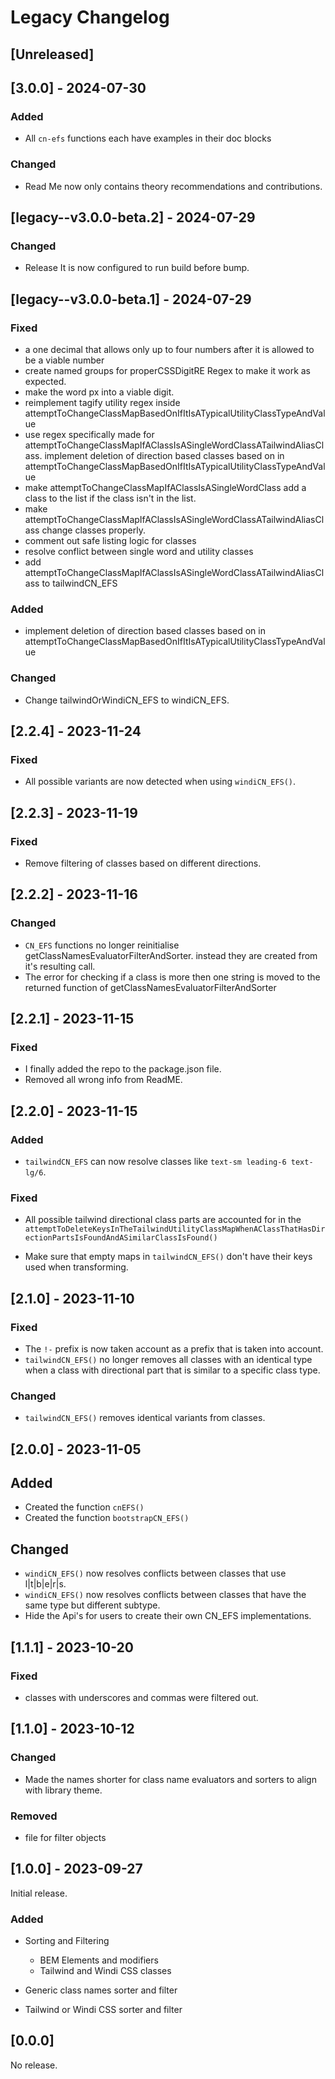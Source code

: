 <!-- markdownlint-disable-file MD024 a changelog must have multiple headings -->
<!-- You must prefix every release in this changelog with legacy--v from now on.
Git tags are prefixed with that term making things difficult.
 -->
# Legacy Changelog

## [Unreleased]

## [3.0.0] - 2024-07-30

### Added

- All `cn-efs` functions each have examples in their doc blocks

### Changed

- Read Me now only contains theory recommendations and contributions.

## [legacy--v3.0.0-beta.2] - 2024-07-29

### Changed

- Release It is now configured to run build before bump.

## [legacy--v3.0.0-beta.1] - 2024-07-29

### Fixed

- a one decimal that allows only up to four numbers after it is allowed to be a viable number
- create named groups for properCSSDigitRE Regex to make it work as expected.
- make the word px into a viable digit.
- reimplement tagify utility regex inside attemptToChangeClassMapBasedOnIfItIsATypicalUtilityClassTypeAndValue
- use regex specifically made for attemptToChangeClassMapIfAClassIsASingleWordClassATailwindAliasClass.
  implement deletion of direction based classes based on in attemptToChangeClassMapBasedOnIfItIsATypicalUtilityClassTypeAndValue
- make attemptToChangeClassMapIfAClassIsASingleWordClass add a class to the list if the class isn't in the list.
- make attemptToChangeClassMapIfAClassIsASingleWordClassATailwindAliasClass change classes properly.
- comment out safe listing logic for classes
- resolve conflict between single word and utility classes
- add attemptToChangeClassMapIfAClassIsASingleWordClassATailwindAliasClass to tailwindCN_EFS

### Added

- implement deletion of direction based classes based on in attemptToChangeClassMapBasedOnIfItIsATypicalUtilityClassTypeAndValue

### Changed

- Change tailwindOrWindiCN_EFS to windiCN_EFS.

## [2.2.4] - 2023-11-24

### Fixed

- All possible variants are now detected when using `windiCN_EFS()`.

## [2.2.3] - 2023-11-19

### Fixed

- Remove filtering of classes based on different directions.

## [2.2.2] - 2023-11-16

### Changed

- `CN_EFS` functions no longer reinitialise getClassNamesEvaluatorFilterAndSorter.
instead they are created from it's resulting call.
- The error for checking if a class is more then one string is moved to the
returned function of getClassNamesEvaluatorFilterAndSorter

## [2.2.1] - 2023-11-15

### Fixed

- I finally added the repo to the package.json file.
- Removed all wrong info from ReadME.

## [2.2.0] - 2023-11-15

### Added

- `tailwindCN_EFS` can now resolve classes like  `text-sm leading-6 text-lg/6`.

### Fixed

- All possible tailwind directional class parts are accounted for in the
`attemptToDeleteKeysInTheTailwindUtilityClassMapWhenAClassThatHasDirectionPartsIsFoundAndASimilarClassIsFound()`

- Make sure that empty maps in `tailwindCN_EFS()` don't have their keys used when transforming.

## [2.1.0] - 2023-11-10

### Fixed

- The `!-` prefix is now taken account as a prefix that is taken into account.
- `tailwindCN_EFS()` no longer removes all classes with an identical type when
a class with directional part that is similar to a specific class type.

### Changed

- `tailwindCN_EFS()` removes identical variants from classes.

## [2.0.0] - 2023-11-05

## Added

- Created the function `cnEFS()`
- Created the function `bootstrapCN_EFS()`

## Changed

- `windiCN_EFS()` now resolves conflicts between classes that use l|t|b|e|r|s.
- `windiCN_EFS()` now resolves conflicts between classes that have the same type
but different subtype.
- Hide the Api's for users to create their own CN_EFS implementations.

## [1.1.1] - 2023-10-20

### Fixed

- classes with underscores and commas were filtered out.

## [1.1.0] - 2023-10-12

### Changed

- Made the names shorter for class name evaluators and sorters to align with library theme.

### Removed

- file for filter objects

## [1.0.0] - 2023-09-27

Initial release.

### Added

- Sorting and Filtering
  - BEM Elements and modifiers
  - Tailwind and Windi CSS classes
  
- Generic class names sorter and filter
- Tailwind or Windi CSS sorter and filter

## [0.0.0]

No release.
